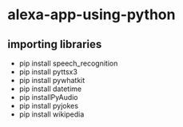 # alexa-app-using-python


## importing libraries
- pip install speech_recognition
- pip install pyttsx3
- pip install pywhatkit
- pip install datetime
- pip installPyAudio
- pip install pyjokes
- pip install wikipedia
